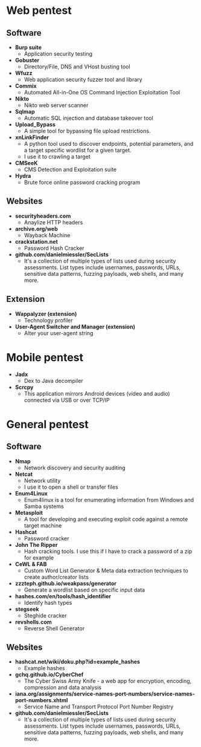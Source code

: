 # Web pentest
## Software
- <b>Burp suite</b>
  - Application security testing
- <b>Gobuster</b>
  - Directory/File, DNS and VHost busting tool
- <b>Wfuzz</b>
  - Web application security fuzzer tool and library
- <b>Commix</b>
  - Automated All-in-One OS Command Injection Exploitation Tool
- <b>Nikto</b>
  - Nikto web server scanner
- <b>Sqlmap</b>
  - Automatic SQL injection and database takeover tool
- <b>Upload_Bypass</b>
  - A simple tool for bypassing file upload restrictions.
- <b>xnLinkFinder</b>
  - A python tool used to discover endpoints, potential parameters, and a target specific wordlist for a given target.
  - I use it to crawling a target
- <b>CMSeeK</b>
  - CMS Detection and Exploitation suite
- <b>Hydra</b>
  - Brute force online password cracking program

## Websites
- <b>securityheaders.com</b>
  - Anaylize HTTP headers
- <b>archive.org/web</b>
  - Wayback Machine
- <b>crackstation.net</b>
  - Password Hash Cracker
- <b>github.com/danielmiessler/SecLists</b>
  - It's a collection of multiple types of lists used during security assessments. List types include usernames, passwords, URLs, sensitive data patterns, fuzzing payloads, web shells, and many more.

## Extension
- <b>Wappalyzer (extension)</b>
  - Technology profiler
- <b>User-Agent Switcher and Manager (extension)</b>
  - Alter your user-agent string

# Mobile pentest
- <b>Jadx</b>
  - Dex to Java decompiler
- <b>Scrcpy</b>
  - This application mirrors Android devices (video and audio) connected via USB or over TCP/IP

# General pentest
## Software
- <b>Nmap</b>
  - Network discovery and security auditing
- <b>Netcat</b>
  - Network utility
  - I use it to open a shell or transfer files
- <b>Enum4Linux</b>
  - Enum4linux is a tool for enumerating information from Windows and Samba systems
- <b>Metasploit</b>
  - A tool for developing and executing exploit code against a remote target machine
- <b>Hashcat</b>
  - Password cracker
- <b>John The Ripper</b>
  - Hash cracking tools. I use this if I have to crack a password of a zip for example
- <b>CeWL & FAB</b>
  - Custom Word List Generator & Meta data extraction techniques to create author/creator lists
- <b>zzzteph.github.io/weakpass/generator</b>
  - Generate a wordlist based on specific input data
- <b>hashes.com/en/tools/hash_identifier</b>
  - Identify hash types
- <b>stegseek</b>
  - Steghide cracker
- <b>revshells.com</b>
  - Reverse Shell Generator

## Websites
- <b>hashcat.net/wiki/doku.php?id=example_hashes</b>
  - Example hashes
- <b>gchq.github.io/CyberChef</b>
  - The Cyber Swiss Army Knife - a web app for encryption, encoding, compression and data analysis
- <b>iana.org/assignments/service-names-port-numbers/service-names-port-numbers.xhtml</b>
  - Service Name and Transport Protocol Port Number Registry
- <b>github.com/danielmiessler/SecLists</b>
  - It's a collection of multiple types of lists used during security assessments. List types include usernames, passwords, URLs, sensitive data patterns, fuzzing payloads, web shells, and many more.
